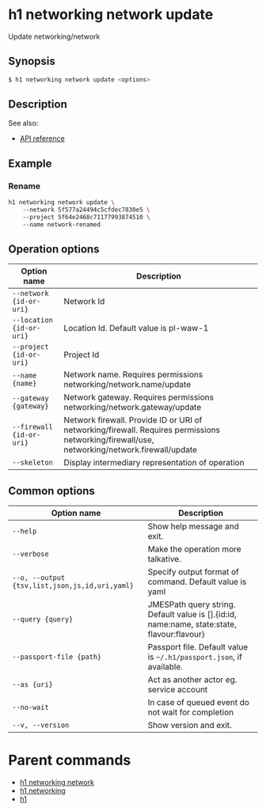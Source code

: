 
# h1 networking network update

Update networking/network

## Synopsis

```bash
$ h1 networking network update <options>
```

## Description

See also:

* [API reference](https://api.hyperone.com/v2/docs#operation/networking_project_network_update)

## Example


### Rename

```bash
h1 networking network update \ 
	--network 5f577a24494c5cfdec7830e5 \ 
	--project 5f64e2468c71177993874510 \ 
	--name network-renamed
```

## Operation options

| Option name                  | Description                                                                                                                                  |
| ---------------------------- | -------------------------------------------------------------------------------------------------------------------------------------------- |
| ```--network {id-or-uri}```  | Network Id                                                                                                                                   |
| ```--location {id-or-uri}``` | Location Id. Default value is pl-waw-1                                                                                                       |
| ```--project {id-or-uri}```  | Project Id                                                                                                                                   |
| ```--name {name}```          | Network name. Requires permissions networking/network.name/update                                                                            |
| ```--gateway {gateway}```    | Network gateway. Requires permissions networking/network.gateway/update                                                                      |
| ```--firewall {id-or-uri}``` | Network firewall. Provide ID or URI of networking/firewall. Requires permissions networking/firewall/use, networking/network.firewall/update |
| ```--skeleton```             | Display intermediary representation of operation                                                                                             |

## Common options

| Option name                                        | Description                                                                                    |
| -------------------------------------------------- | ---------------------------------------------------------------------------------------------- |
| ```--help```                                       | Show help message and exit.                                                                    |
| ```--verbose```                                    | Make the operation more talkative.                                                             |
| ```--o, --output {tsv,list,json,js,id,uri,yaml}``` | Specify output format of command. Default value is yaml                                        |
| ```--query {query}```                              | JMESPath query string. Default value is [].\{id:id, name:name, state:state, flavour:flavour\}  |
| ```--passport-file {path}```                       | Passport file. Default value is ```~/.h1/passport.json```, if available.                       |
| ```--as {uri}```                                   | Act as another actor eg. service account                                                       |
| ```--no-wait```                                    | In case of queued event do not wait for completion                                             |
| ```--v, --version```                               | Show version and exit.                                                                         |

# Parent commands

* [h1 networking network](./../README.md)
* [h1 networking](./../../README.md)
* [h1](./../../../README.md)
